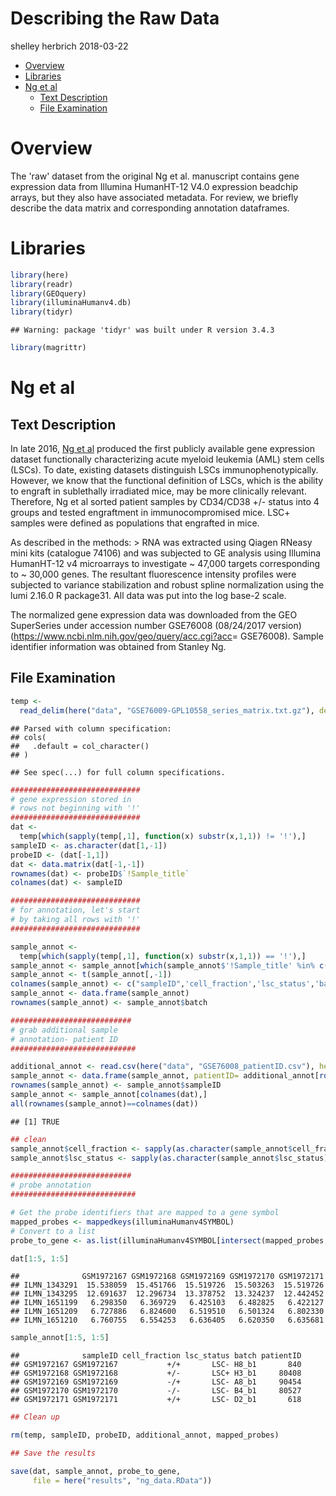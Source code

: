 Describing the Raw Data
================
shelley herbrich
2018-03-22

-   [Overview](#overview)
-   [Libraries](#libraries)
-   [Ng et al](#ng-et-al)
    -   [Text Description](#text-description)
    -   [File Examination](#file-examination)

Overview
========

The 'raw' dataset from the original Ng et al. manuscript contains gene expression data from Illumina HumanHT-12 V4.0 expression beadchip arrays, but they also have associated metadata. For review, we briefly describe the data matrix and corresponding annotation dataframes.

Libraries
=========

``` r
library(here)
library(readr)
library(GEOquery)
library(illuminaHumanv4.db)
library(tidyr)
```

    ## Warning: package 'tidyr' was built under R version 3.4.3

``` r
library(magrittr)
```

Ng et al
========

Text Description
----------------

In late 2016, [Ng et al](https://www.nature.com/articles/nature20598) produced the first publicly available gene expression dataset functionally characterizing acute myeloid leukemia (AML) stem cells (LSCs). To date, existing datasets distinguish LSCs immunophenotypically. However, we know that the functional definition of LSCs, which is the ability to engraft in sublethally irradiated mice, may be more clinically relevant. Therefore, Ng et al sorted patient samples by CD34/CD38 +/- status into 4 groups and tested engraftment in immunocompromised mice. LSC+ samples were defined as populations that engrafted in mice.

As described in the methods: &gt; RNA was extracted using Qiagen RNeasy mini kits (catalogue 74106) and was subjected to GE analysis using Illumina HumanHT-12 v4 microarrays to investigate ~ 47,000 targets corresponding to ~ 30,000 genes. The resultant fluorescence intensity profiles were subjected to variance stabilization and robust spline normalization using the lumi 2.16.0 R package31. All data was put into the log base-2 scale.

The normalized gene expression data was downloaded from the GEO SuperSeries under accession number GSE76008 (08/24/2017 version) (<https://www.ncbi.nlm.nih.gov/geo/query/acc.cgi?acc>= GSE76008). Sample identifier information was obtained from Stanley Ng.

File Examination
----------------

``` r
temp <- 
  read_delim(here("data", "GSE76009-GPL10558_series_matrix.txt.gz"), delim = "\t", skip = 56)
```

    ## Parsed with column specification:
    ## cols(
    ##   .default = col_character()
    ## )

    ## See spec(...) for full column specifications.

``` r
#############################
# gene expression stored in
# rows not beginning with '!'
#############################
dat <- 
  temp[which(sapply(temp[,1], function(x) substr(x,1,1)) != '!'),]
sampleID <- as.character(dat[1,-1])
probeID <- (dat[-1,1])
dat <- data.matrix(dat[-1,-1])
rownames(dat) <- probeID$`!Sample_title`
colnames(dat) <- sampleID

#############################
# for annotation, let's start
# by taking all rows with '!'
#############################

sample_annot <- 
  temp[which(sapply(temp[,1], function(x) substr(x,1,1)) == '!'),]
sample_annot <- sample_annot[which(sample_annot$'!Sample_title' %in% c('!Sample_geo_accession','!Sample_characteristics_ch1','!Sample_description')),]
sample_annot <- t(sample_annot[,-1])
colnames(sample_annot) <- c("sampleID",'cell_fraction','lsc_status','batch')
sample_annot <- data.frame(sample_annot)
rownames(sample_annot) <- sample_annot$batch

###########################
# grab additional sample 
# annotation- patient ID
############################

additional_annot <- read.csv(here("data", "GSE76008_patientID.csv"), header = TRUE, row.names = 1)
sample_annot <- data.frame(sample_annot, patientID= additional_annot[rownames(sample_annot),1])
rownames(sample_annot) <- sample_annot$sampleID
sample_annot <- sample_annot[colnames(dat),]
all(rownames(sample_annot)==colnames(dat))
```

    ## [1] TRUE

``` r
## clean 
sample_annot$cell_fraction <- sapply(as.character(sample_annot$cell_fraction), function(x) strsplit(x, ': ')[[1]][2])
sample_annot$lsc_status <- sapply(as.character(sample_annot$lsc_status), function(x) strsplit(x, ': ')[[1]][2])

###########################
# probe annotation
############################

# Get the probe identifiers that are mapped to a gene symbol
mapped_probes <- mappedkeys(illuminaHumanv4SYMBOL)
# Convert to a list
probe_to_gene <- as.list(illuminaHumanv4SYMBOL[intersect(mapped_probes, rownames(dat))])

dat[1:5, 1:5]
```

    ##              GSM1972167 GSM1972168 GSM1972169 GSM1972170 GSM1972171
    ## ILMN_1343291  15.538059  15.451766  15.519726  15.503263  15.519726
    ## ILMN_1343295  12.691637  12.296734  13.378752  13.324237  12.442452
    ## ILMN_1651199   6.298350   6.369729   6.425103   6.482825   6.422127
    ## ILMN_1651209   6.727886   6.824600   6.519510   6.501324   6.802330
    ## ILMN_1651210   6.760755   6.554253   6.636405   6.620350   6.635681

``` r
sample_annot[1:5, 1:5]
```

    ##              sampleID cell_fraction lsc_status batch patientID
    ## GSM1972167 GSM1972167           +/+       LSC- H8_b1       840
    ## GSM1972168 GSM1972168           +/-       LSC+ H3_b1     80408
    ## GSM1972169 GSM1972169           -/+       LSC- A8_b1     90454
    ## GSM1972170 GSM1972170           -/-       LSC- B4_b1     80527
    ## GSM1972171 GSM1972171           +/+       LSC- D2_b1       618

``` r
## Clean up

rm(temp, sampleID, probeID, additional_annot, mapped_probes)

## Save the results

save(dat, sample_annot, probe_to_gene,
     file = here("results", "ng_data.RData"))
```
